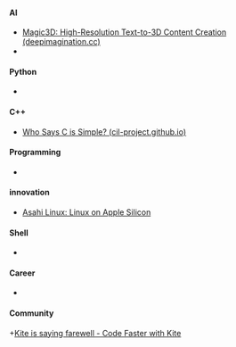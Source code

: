 #### AI
+ [Magic3D: High-Resolution Text-to-3D Content Creation (deepimagination.cc)](https://deepimagination.cc/Magic3D/)
+ 

#### Python
+ 

#### C++
+ [Who Says C is Simple? (cil-project.github.io)](https://cil-project.github.io/cil/doc/html/cil/cil016.html)

#### Programming
+ 

#### innovation
+ [Asahi Linux:  Linux on Apple Silicon](https://asahilinux.org/)


#### Shell
+ 

#### Career
+ 

#### Community
+[Kite is saying farewell - Code Faster with Kite](https://www.kite.com/blog/product/kite-is-saying-farewell/)
